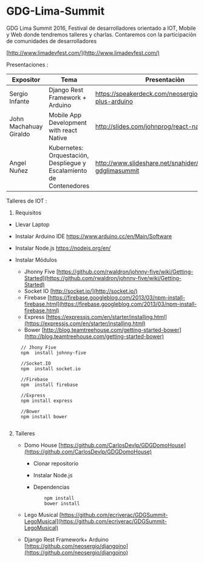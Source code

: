 # GDG-Lima-Summit

GDG Lima Summit 2016, Festival de desarrolladores orientado a IOT, Mobile y Web donde tendremos talleres y charlas. Contaremos con la participaciòn de comunidades de desarrolladores 

[http://www.limadevfest.com/](http://www.limadevfest.com/)

Presentaciones :

Expositor | Tema  | Presentaciòn | Github
------------ | ------------- | ------------- | -------------
Sergio Infante | Django Rest Framework + Arduino | https://speakerdeck.com/neosergio/django-plus-arduino | https://github.com/neosergio/djangoino
John Machahuay Giraldo | Mobile App Development with react Native | http://slides.com/johnprog/react-native#/ | https://github.com/JohnProg/react-native-youtube-clone
Angel Nuñez | Kubernetes: Orquestación, Despliegue y Escalamiento de Contenedores | http://www.slideshare.net/snahider/kubernetes-gdglimasummit | https://github.com/snahider/kubernetes-gdgsummit16


Talleres de IOT :

1. Requisitos 

  - Llevar Laptop
  - Instalar Arduino IDE https://www.arduino.cc/en/Main/Software
  - Instalar Node.js https://nodejs.org/en/
  - Instalar Módulos
  
    - Jhonny Five [https://github.com/rwaldron/johnny-five/wiki/Getting-Started](https://github.com/rwaldron/johnny-five/wiki/Getting-Started)
    - Socket IO [http://socket.io/](http://socket.io/)
    - Firebase [https://firebase.googleblog.com/2013/03/npm-install-firebase.html](https://firebase.googleblog.com/2013/03/npm-install-firebase.html)
    - Express [https://expressjs.com/en/starter/installing.html](https://expressjs.com/en/starter/installing.html)
    - Bower [http://blog.teamtreehouse.com/getting-started-bower](http://blog.teamtreehouse.com/getting-started-bower)
    
    
    
    ```
      // Jhony Five
      npm  install johnny-five
      
      //Socket.IO
      npm  install socket.io
      
      //Firebase
      npm  install firebase
      
      //Express
      npm install express
      
      //Bower
      npm install bower
      
    ```
    
2. Talleres
   
    - Domo House [https://github.com/CarlosDevlp/GDGDomoHouse](https://github.com/CarlosDevlp/GDGDomoHouse)
      * Clonar repositorio
      * Instalar Node.js
      * Dependencias
      
        ```
            npm install
            bower install
        ```
    
    - Lego Musical [https://github.com/ecriverac/GDGSummit-LegoMusical](https://github.com/ecriverac/GDGSummit-LegoMusical)
    
    - Django Rest Framework+ Arduino [https://github.com/neosergio/djangoino](https://github.com/neosergio/djangoino)
    
    
   
  
